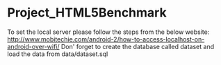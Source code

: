 Project_HTML5Benchmark
======================
To set the local server please follow the steps from the below website:
http://www.mobitechie.com/android-2/how-to-access-localhost-on-android-over-wifi/
Don' forget to create the database called dataset and load the data from data/dataset.sql